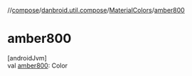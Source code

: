 //[compose](../../../index.md)/[danbroid.util.compose](../index.md)/[MaterialColors](index.md)/[amber800](amber800.md)

# amber800

[androidJvm]\
val [amber800](amber800.md): Color
